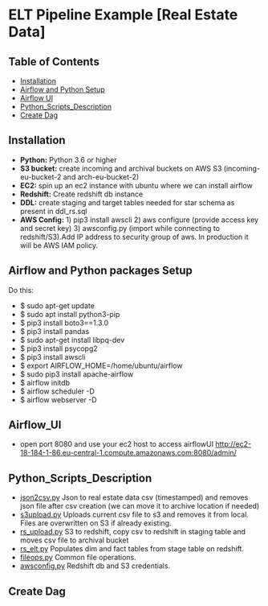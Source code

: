 ELT Pipeline Example [Real Estate Data]
==================

## Table of Contents
- [Installation](#Installation)
- [Airflow and Python Setup](#Airflow)
- [Airflow UI](#Airflow_UI)
- [Python_Scripts_Description](#Python_Scripts_Description)
- [Create Dag](#Dag)

## Installation 
- __Python:__ Python 3.6 or higher
- __S3 bucket:__ create incoming and archival buckets on AWS S3 (incoming-eu-bucket-2 and arch-eu-bucket-2)
- __EC2:__ spin up an ec2 instance with ubuntu where we can install airflow
- __Redshift:__ Create redshift db instance
- __DDL:__ create staging and target tables needed for star schema as present in ddl_rs.sql 
- __AWS Config:__ 1) pip3 install awscli 2) aws configure (provide access key and secret key) 3) awsconfig.py (import while connecting to redshift/S3).Add IP address to security group of aws. In production it will be AWS IAM policy.

## Airflow and Python packages Setup
Do this:
- $ sudo apt-get update
- $ sudo apt install python3-pip
- $ pip3 install boto3==1.3.0
- $ pip3 install pandas
- $ sudo apt-get install libpq-dev
- $ pip3 install psycopg2
- $ pip3 install awscli
- $ export AIRFLOW_HOME=/home/ubuntu/airflow
- $ sudo pip3 install apache-airflow
- $ airflow initdb
- $ airflow scheduler -D
- $ airflow webserver -D

## Airflow_UI 
- open port 8080 and use your ec2 host to access airflowUI 
http://ec2-18-184-1-86.eu-central-1.compute.amazonaws.com:8080/admin/


## Python_Scripts_Description

- [json2csv.py](json2csv.py) Json to real estate data csv (timestamped) and removes json file after csv creation (we can move it to archive location if needed)
- [s3upload.py](s3upload.py) Uploads current csv file to s3 and removes it from local. Files are overwritten on S3 if already existing.
- [rs_upload.py](rs_upload.py) S3 to redshift, copy csv to redshift in staging table and moves csv file to archival bucket
- [rs_elt.py](rs_elt.py) Populates dim and fact tables from stage table on redshift.
- [fileops.py](fileops.py) Common file operations.
- [awsconfig.py](awsconfig.py) Redshift db and S3 credentials.

## Create Dag


